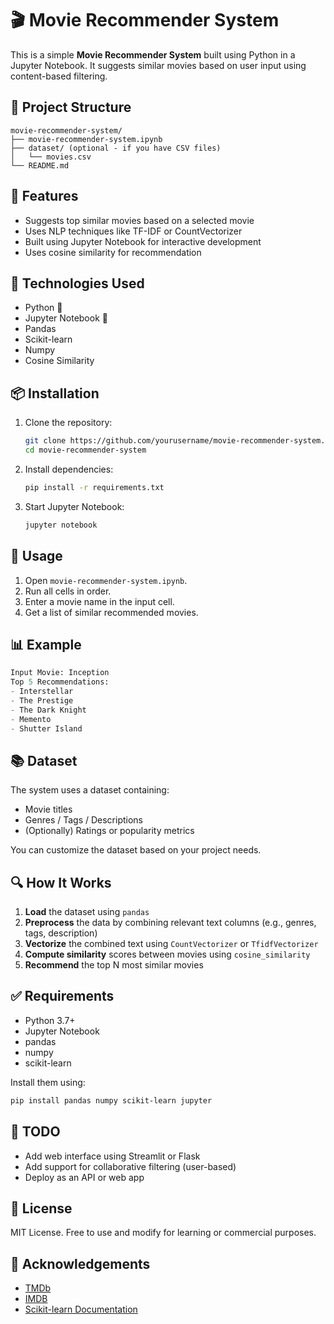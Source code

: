 # 🎬 Movie Recommender System

This is a simple **Movie Recommender System** built using Python in a Jupyter Notebook. It suggests similar movies based on user input using content-based filtering.

## 📁 Project Structure
```
movie-recommender-system/
├── movie-recommender-system.ipynb
├── dataset/ (optional - if you have CSV files)
│   └── movies.csv
└── README.md
```

## 🚀 Features
- Suggests top similar movies based on a selected movie
- Uses NLP techniques like TF-IDF or CountVectorizer
- Built using Jupyter Notebook for interactive development
- Uses cosine similarity for recommendation

## 🧠 Technologies Used
- Python 🐍
- Jupyter Notebook 📓
- Pandas
- Scikit-learn
- Numpy
- Cosine Similarity

## 📦 Installation
1. Clone the repository:
   ```bash
   git clone https://github.com/yourusername/movie-recommender-system.git
   cd movie-recommender-system
   ```

2. Install dependencies:
   ```bash
   pip install -r requirements.txt
   ```

3. Start Jupyter Notebook:
   ```bash
   jupyter notebook
   ```

## 📝 Usage
1. Open `movie-recommender-system.ipynb`.
2. Run all cells in order.
3. Enter a movie name in the input cell.
4. Get a list of similar recommended movies.

## 📊 Example
```python
Input Movie: Inception
Top 5 Recommendations:
- Interstellar
- The Prestige
- The Dark Knight
- Memento
- Shutter Island
```

## 📚 Dataset
The system uses a dataset containing:
- Movie titles
- Genres / Tags / Descriptions
- (Optionally) Ratings or popularity metrics

You can customize the dataset based on your project needs.

## 🔍 How It Works
1. **Load** the dataset using `pandas`
2. **Preprocess** the data by combining relevant text columns (e.g., genres, tags, description)
3. **Vectorize** the combined text using `CountVectorizer` or `TfidfVectorizer`
4. **Compute similarity** scores between movies using `cosine_similarity`
5. **Recommend** the top N most similar movies

## ✅ Requirements
- Python 3.7+
- Jupyter Notebook
- pandas
- numpy
- scikit-learn

Install them using:
```bash
pip install pandas numpy scikit-learn jupyter
```

## 📌 TODO
- Add web interface using Streamlit or Flask
- Add support for collaborative filtering (user-based)
- Deploy as an API or web app

## 📜 License
MIT License. Free to use and modify for learning or commercial purposes.

## 🙌 Acknowledgements
- [TMDb](https://www.themoviedb.org/)
- [IMDB](https://www.imdb.com/)
- [Scikit-learn Documentation](https://scikit-learn.org/)
